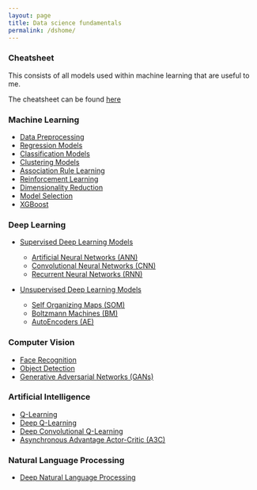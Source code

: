 ```yaml
---
layout: page
title: Data science fundamentals
permalink: /dshome/
---
```


### Cheatsheet
This consists of all models used within machine learning that are useful to me. 

The cheatsheet can be found [here](/wiki/Cheatsheet)

### Machine Learning
* [Data Preprocessing](/wiki/Data-Preprocessing)
* [Regression Models](/wiki/Regression-Models)
* [Classification Models](/wiki/Classification-Models)
* [Clustering Models](/wiki/Clustering-Models)
* [Association Rule Learning](/wiki/Association-Rule-Learning)
* [Reinforcement Learning](/wiki/Reinforcement-Learning)
* [Dimensionality Reduction](/wiki/Dimensionality-Reduction)
* [Model Selection](/wiki/Model-Selection)
* [XGBoost](/wiki/XGBoost)

### Deep Learning
* [Supervised Deep Learning Models](/wiki/Types-of-Deep-Learning)
  * [Artificial Neural Networks (ANN)](/wiki/Artificial-Neural-Networks-(ANN))
  * [Convolutional Neural Networks (CNN)](/wiki/Convolutional-Neural-Networks-(CNN))
  * [Recurrent Neural Networks (RNN)](/wiki/Recurrent-Neural-Networks-(RNN))

* [Unsupervised Deep Learning Models](/wiki/Types-of-Deep-Learning)
  * [Self Organizing Maps (SOM)](/wiki/Self-Organizing-Maps-(SOM))
  * [Boltzmann Machines (BM)](/wiki/Boltzmann-Machines-(BM))
  * [AutoEncoders (AE)](/wiki/AutoEncoders-(AE))

### Computer Vision
* [Face Recognition](/wiki/Face-Recognition)
* [Object Detection](/wiki/Object-Detection)
* [Generative Adversarial Networks (GANs)](/wiki/Generative-Adversarial-Networks-(GANs))

### Artificial Intelligence
* [Q-Learning](/wiki/Q-Learning)
* [Deep Q-Learning](/wiki/Deep-Q-Learning)
* [Deep Convolutional Q-Learning](/wiki/Deep-Convolutional-Q-Learning)
* [Asynchronous Advantage Actor-Critic (A3C)](/wiki/Asynchronous-Advantage-Actor-Critic-(A3C))

### Natural Language Processing
* [Deep Natural Language Processing](/wiki/Deep-Natural-Language-Processing)